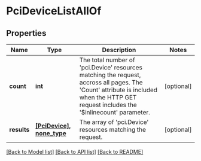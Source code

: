 # PciDeviceListAllOf

## Properties
Name | Type | Description | Notes
------------ | ------------- | ------------- | -------------
**count** | **int** | The total number of &#39;pci.Device&#39; resources matching the request, accross all pages. The &#39;Count&#39; attribute is included when the HTTP GET request includes the &#39;$inlinecount&#39; parameter. | [optional] 
**results** | [**[PciDevice], none_type**](PciDevice.md) | The array of &#39;pci.Device&#39; resources matching the request. | [optional] 

[[Back to Model list]](../README.md#documentation-for-models) [[Back to API list]](../README.md#documentation-for-api-endpoints) [[Back to README]](../README.md)


